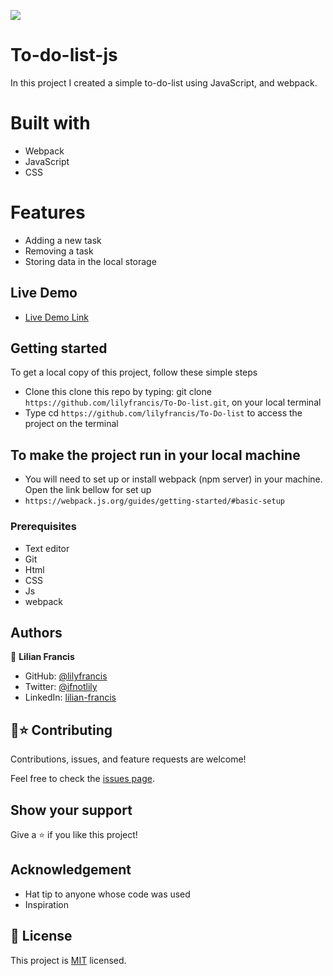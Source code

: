 ![](https://img.shields.io/badge/Microverse-blueviolet)

# To-do-list-js
In this project I created a simple to-do-list using JavaScript, and webpack.

# Built with
- Webpack
- JavaScript
- CSS

# Features
- Adding a new task
- Removing a task
- Storing data in the local storage



## Live Demo
- [Live Demo Link](https://www.lilianfrancis.com/To-Do-List/dist/)

## Getting started
To get a local copy of this project, follow these simple steps
- Clone this clone this repo by typing: git clone `https://github.com/lilyfrancis/To-Do-list.git`, on your local terminal
- Type cd `https://github.com/lilyfrancis/To-Do-list` to access the project on the terminal

## To make the project run in your local machine
- You will need to set up or install webpack (npm server)  in your machine. Open the link bellow for set up
- `https://webpack.js.org/guides/getting-started/#basic-setup`


### Prerequisites
- Text editor
- Git
- Html
- CSS
- Js
- webpack

## Authors

👤 **Lilian Francis**

- GitHub: [@lilyfrancis](https://github.com/lilyfrancis)
- Twitter: [@ifnotlily](https://twitter.com/ifnotlily)
- LinkedIn: [lilian-francis](https://linkedin.com/in/lilianfrancis)


## 🤝⭐️ Contributing

Contributions, issues, and feature requests are welcome!

Feel free to check the [issues page](https://github.com/lilyfrancis/To-Do-list/issues).

## Show your support

Give a ⭐️ if you like this project!

## Acknowledgement
- Hat tip to anyone whose code was used
- Inspiration
## 📝 License

This project is [MIT](./MIT.md) licensed.
